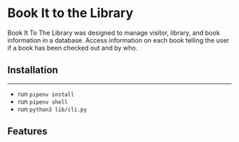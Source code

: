 # Book It to the Library 

Book It To The Library was designed to manage visitor, library, and book information in a database. Access information on each book telling the user if a book has been checked out and by who.  

## Installation
***
- run `pipenv install`
- run `pipenv shell`
- run `python3 lib/cli.py`

## Features
